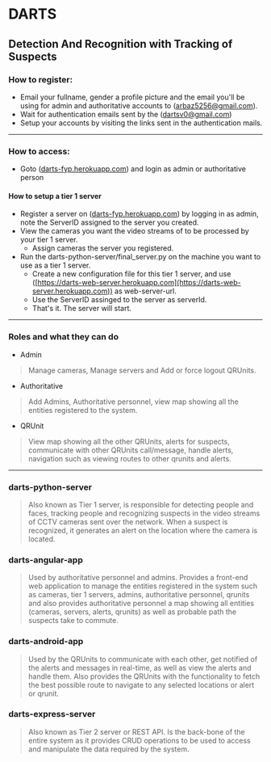 # DARTS
## Detection And Recognition with Tracking of Suspects
### How to register:
- Email your fullname, gender a profile picture and the email you'll be using for admin and authoritative accounts to ([arbaz5256@gmail.com](mailto://arbaz5256@gmail.com)).
- Wait for authentication emails sent by the ([dartsv0@gmail.com](mailto://dartsv0@gmail.com))
- Setup your accounts by visiting the links sent in the authentication mails.
---
### How to access:
- Goto ([darts-fyp.herokuapp.com](http://darts-fyp.herokuapp.com)) and login as admin or authoritative person
#### How to setup a tier 1 server
- Register a server on ([darts-fyp.herokuapp.com](http://darts-fyp.herokuapp.com)) by logging in as admin, note the ServerID assigned to the server you created.
- View the cameras you want the video streams of to be processed by your tier 1 server.
  - Assign cameras the server you registered.
- Run the darts-python-server/final_server.py on the machine you want to use as a tier 1 server.
  - Create a new configuration file for this tier 1 server, and use ([https://darts-web-server.herokuapp.com](https://darts-web-server.herokuapp.com)) as web-server-url.
  - Use the ServerID assinged to the server as serverId.
  - That's it. The server will start.
---
### Roles and what they can do
- Admin 
> Manage cameras, Manage servers and Add or force logout QRUnits.
- Authoritative 
> Add Admins, Authoritative personnel, view map showing all the entities registered to the system.
- QRUnit 
> View map showing all the other QRUnits, alerts for suspects, communicate with other QRUnits call/message, handle alerts, navigation such as viewing routes to other qrunits and alerts.
---
### darts-python-server
> Also known as Tier 1 server, is responsible for detecting people and faces, tracking people and recognizing suspects in the video streams of CCTV cameras sent over the network. When a suspect is recognized, it generates an alert on the location where the camera is located.
### darts-angular-app
> Used by authoritative personnel and admins.
Provides a front-end web application to manage the entities registered in the system such as cameras, tier 1 servers, admins, authoritative personnel, qrunits and also provides authoritative personnel a map showing all entities (cameras, servers, alerts, qrunits) as well as probable path the suspects take to commute.
### darts-android-app
> Used by the QRUnits to communicate with each other, get notified of the alerts and messages in real-time, as well as view the alerts and handle them. Also provides the QRUnits with the functionality to fetch the best possible route to navigate to any selected locations or alert or qrunit.
### darts-express-server
> Also known as Tier 2 server or REST API. Is the back-bone of the entire system as it provides CRUD operations to be used to access and manipulate the data required by the system. 